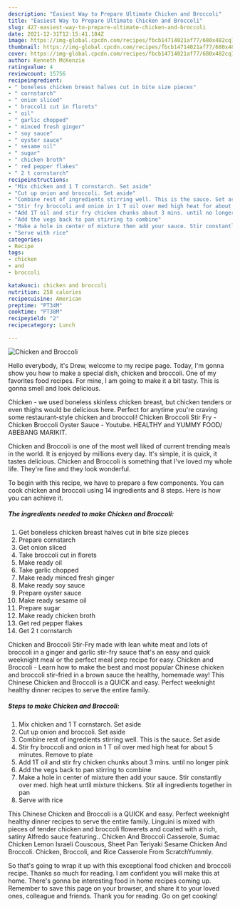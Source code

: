 ```yaml
---
description: "Easiest Way to Prepare Ultimate Chicken and Broccoli"
title: "Easiest Way to Prepare Ultimate Chicken and Broccoli"
slug: 427-easiest-way-to-prepare-ultimate-chicken-and-broccoli
date: 2021-12-31T12:15:41.184Z
image: https://img-global.cpcdn.com/recipes/fbcb14714021af77/680x482cq70/chicken-and-broccoli-recipe-main-photo.jpg
thumbnail: https://img-global.cpcdn.com/recipes/fbcb14714021af77/680x482cq70/chicken-and-broccoli-recipe-main-photo.jpg
cover: https://img-global.cpcdn.com/recipes/fbcb14714021af77/680x482cq70/chicken-and-broccoli-recipe-main-photo.jpg
author: Kenneth McKenzie
ratingvalue: 4
reviewcount: 15756
recipeingredient:
- " boneless chicken breast halves cut in bite size pieces"
- " cornstarch"
- " onion sliced"
- " broccoli cut in florets"
- " oil"
- " garlic chopped"
- " minced fresh ginger"
- " soy sauce"
- " oyster sauce"
- " sesame oil"
- " sugar"
- " chicken broth"
- " red pepper flakes"
- " 2 t cornstarch"
recipeinstructions:
- "Mix chicken and 1 T cornstarch. Set aside"
- "Cut up onion and broccoli. Set aside"
- "Combine rest of ingredients stirring well. This is the sauce. Set aside"
- "Stir fry broccoli and onion in 1 T oil over med high heat for about 5 minutes. Remove to plate"
- "Add 1T oil and stir fry chicken chunks about 3 mins. until no longer pink"
- "Add the vegs back to pan stirring to combine"
- "Make a hole in center of mixture then add your sauce. Stir constantly over med. high heat until mixture thickens. Stir all ingredients together in pan"
- "Serve with rice"
categories:
- Recipe
tags:
- chicken
- and
- broccoli

katakunci: chicken and broccoli 
nutrition: 258 calories
recipecuisine: American
preptime: "PT34M"
cooktime: "PT38M"
recipeyield: "2"
recipecategory: Lunch

---
```



![Chicken and Broccoli](https://img-global.cpcdn.com/recipes/fbcb14714021af77/680x482cq70/chicken-and-broccoli-recipe-main-photo.jpg)

Hello everybody, it's Drew, welcome to my recipe page. Today, I'm gonna show you how to make a special dish, chicken and broccoli. One of my favorites food recipes. For mine, I am going to make it a bit tasty. This is gonna smell and look delicious.

Chicken - we used boneless skinless chicken breast, but chicken tenders or even thighs would be delicious here. Perfect for anytime you&#39;re craving some restaurant-style chicken and broccoli! Chicken Broccoli Stir Fry - Chicken Broccoli Oyster Sauce - Youtube. HEALTHY and YUMMY FOOD/ ABEBANG MARIKIT.

Chicken and Broccoli is one of the most well liked of current trending meals in the world. It is enjoyed by millions every day. It's simple, it is quick, it tastes delicious. Chicken and Broccoli is something that I've loved my whole life. They're fine and they look wonderful.


To begin with this recipe, we have to prepare a few components. You can cook chicken and broccoli using 14 ingredients and 8 steps. Here is how you can achieve it.

<!--inarticleads1-->

##### The ingredients needed to make Chicken and Broccoli:

1. Get  boneless chicken breast halves cut in bite size pieces
1. Prepare  cornstarch
1. Get  onion sliced
1. Take  broccoli cut in florets
1. Make ready  oil
1. Take  garlic chopped
1. Make ready  minced fresh ginger
1. Make ready  soy sauce
1. Prepare  oyster sauce
1. Make ready  sesame oil
1. Prepare  sugar
1. Make ready  chicken broth
1. Get  red pepper flakes
1. Get  2 t cornstarch


Chicken and Broccoli Stir-Fry made with lean white meat and lots of broccoli in a ginger and garlic stir-fry sauce that&#39;s an easy and quick weeknight meal or the perfect meal prep recipe for easy. Chicken and Broccoli - Learn how to make the best and most popular Chinese chicken and broccoli stir-fried in a brown sauce the healthy, homemade way! This Chinese Chicken and Broccoli is a QUICK and easy. Perfect weeknight healthy dinner recipes to serve the entire family. 

<!--inarticleads2-->

##### Steps to make Chicken and Broccoli:

1. Mix chicken and 1 T cornstarch. Set aside
1. Cut up onion and broccoli. Set aside
1. Combine rest of ingredients stirring well. This is the sauce. Set aside
1. Stir fry broccoli and onion in 1 T oil over med high heat for about 5 minutes. Remove to plate
1. Add 1T oil and stir fry chicken chunks about 3 mins. until no longer pink
1. Add the vegs back to pan stirring to combine
1. Make a hole in center of mixture then add your sauce. Stir constantly over med. high heat until mixture thickens. Stir all ingredients together in pan
1. Serve with rice


This Chinese Chicken and Broccoli is a QUICK and easy. Perfect weeknight healthy dinner recipes to serve the entire family. Linguini is mixed with pieces of tender chicken and broccoli flowerets and coated with a rich, satiny Alfredo sauce featuring.. Chicken And Broccoli Casserole, Sumac Chicken Lemon Israeli Couscous, Sheet Pan Teriyaki Sesame Chicken And Broccoli. Chicken, Broccoli, and Rice Casserole From ScratchYummly. 

So that's going to wrap it up with this exceptional food chicken and broccoli recipe. Thanks so much for reading. I am confident you will make this at home. There's gonna be interesting food in home recipes coming up. Remember to save this page on your browser, and share it to your loved ones, colleague and friends. Thank you for reading. Go on get cooking!
